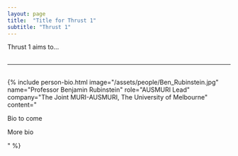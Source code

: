 ```yaml
---
layout: page
title:  "Title for Thrust 1"
subtitle: "Thrust 1"
---
```

Thrust 1 aims to...
<br><br>
<hr>
<br>
{% include person-bio.html
image="/assets/people/Ben_Rubinstein.jpg"
name="Professor Benjamin Rubinstein"
role="AUSMURI Lead"
company="The Joint MURI-AUSMURI, The University of Melbourne"
content="<p>Bio to come</p>
<p>More bio</p>"
%}
<br>